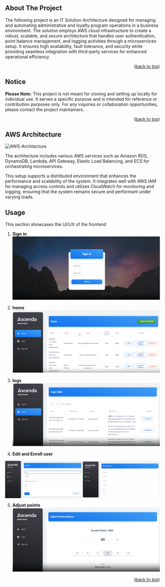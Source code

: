 <!-- Improved compatibility of back to top link: See: https://github.com/othneildrew/Best-README-Template/pull/73 -->
<a name="readme-top"></a>
<!--
*** Thanks for checking out the Best-README-Template. If you have a suggestion
*** that would make this better, please fork the repo and create a pull request
*** or simply open an issue with the tag "enhancement".
*** Don't forget to give the project a star!
*** Thanks again! Now go create something AMAZING! :D
-->



<!-- PROJECT SHIELDS -->
<!--
*** I'm using markdown "reference style" links for readability.
*** Reference links are enclosed in brackets [ ] instead of parentheses ( ).
*** See the bottom of this document for the declaration of the reference variables
*** for contributors-url, forks-url, etc. This is an optional, concise syntax you may use.
*** https://www.markdownguide.org/basic-syntax/#reference-style-links
-->
<!-- ABOUT THE PROJECT -->
## About The Project
The following project is an IT Solution Architecture designed for managing and automating administrative and loyalty program operations in a business environment. The solution employs AWS cloud infrastructure to create a robust, scalable, and secure architecture that handles user authentication, point balance management, and logging activities through a microservices setup. It ensures high availability, fault tolerance, and security while providing seamless integration with third-party services for enhanced operational efficiency.

<p align="right">(<a href="#readme-top">back to top</a>)</p>

## Notice

**Please Note:** This project is not meant for cloning and setting up locally for individual use. It serves a specific purpose and is intended for reference or contribution purposes only. For any inquiries or collaboration opportunities, please contact the project maintainers.

<p align="right">(<a href="#readme-top">back to top</a>)</p>

## AWS Architecture

![AWS-Architecture][aws]

The architecture includes various AWS services such as Amazon RDS, DynamoDB, Lambda, API Gateway, Elastic Load Balancing, and ECS for orchestrating microservices. 

This setup supports a distributed environment that enhances the performance and scalability of the system. It integrates well with AWS IAM for managing access controls and utilizes CloudWatch for monitoring and logging, ensuring that the system remains secure and performant under varying loads.

<!-- USAGE EXAMPLES -->
## Usage

This section showcases the UI/UX of the frontend

1. **Sign in**
![sign-in][sign_in]

2. **home**
![home][home]

3. **logs**
![logs][logs]

4. **Edit and Enroll user**
  <div style="display: flex; justify-content: center;">
    <img src="images/edit_user.png" alt="edit user" style="width: 50%;"/>
    <img src="images/enroll_user.png" alt="enroll user" style="width: 50%;"/>
</div>

5. **Adjust points**
![points][points]
<p align="right">(<a href="#readme-top">back to top</a>)</p>


<!-- MARKDOWN LINKS & IMAGES -->
<!-- https://www.markdownguide.org/basic-syntax/#reference-style-links -->
[sign_in]: images/sign_in.png
[edit]: images/edit_user.png
[enroll_user]: images/enroll_user.png
[home]: images/home.png
[points]: images/adjust_points.png
[logs]: images/logs.png 
[aws]: images/aws.png


